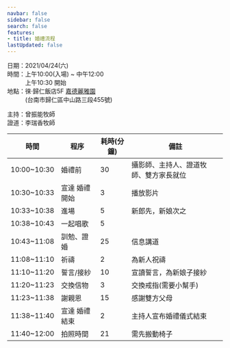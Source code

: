 ```yaml
---
navbar: false
sidebar: false
search: false
features:
- title: 婚禮流程
lastUpdated: false
---
```



日期：2021/04/24(六)  
時間：上午10:00(入場) ~ 中午12:00  
&emsp;&emsp;&emsp;上午10:30 開始  
地點：徠·歸仁飯店5F [嘉德麗雅園](http://www.laihotel.com.tw/tw/misc/29)  
&emsp;&emsp;&emsp;(台南市歸仁區中山路三段455號)

主持：曾振能牧師  
證道：李瑞香牧師

|時間|程序|耗時(分鐘)|備註|
|---|---|---|---|
|10:00~10:30|婚禮前|30|攝影師、主持人、證道牧師、雙方家長就位|
|10:30~10:33|宣達 婚禮開始|3|播放影片|
|10:33~10:38|進場|5|新郎先，新娘次之|
|10:38~10:43|一起唱歌|5||
|10:43~11:08|訓勉、證婚|25|信息講道|
|11:08~11:10|祈禱|2|為新人祝禱|
|11:10~11:20|誓言/接紗|10|宣讀誓言，為新娘子接紗|
|11:20~11:23|交換信物|3|交換戒指(需要小幫手)|
|11:23~11:38|謝親恩|15|感謝雙方父母|
|11:38~11:40|宣達 婚禮結束|2|主持人宣布婚禮儀式結束|
|11:40~12:00|拍照時間|21|需先搬動椅子|